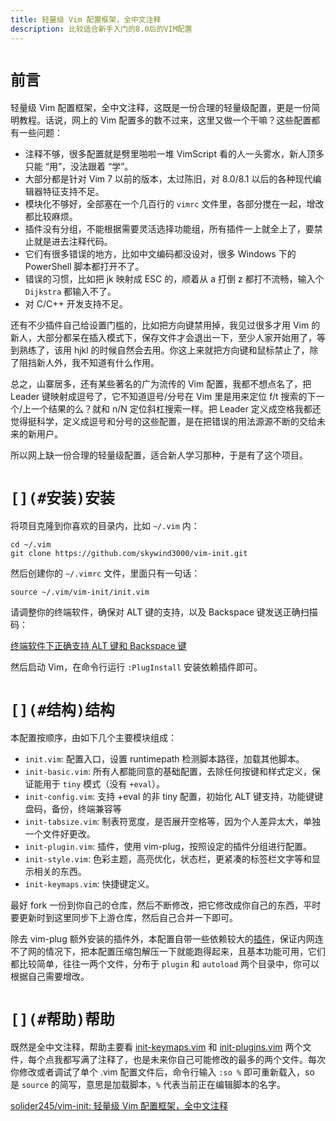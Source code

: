 ```yaml
---
title: 轻量级 Vim 配置框架，全中文注释
description: 比较适合新手入门的8.0后的VIM配置
---
```

# `前言`

轻量级 Vim 配置框架，全中文注释，这既是一份合理的轻量级配置，更是一份简明教程。话说，网上的 Vim 配置多的数不过来，这里又做一个干嘛？这些配置都有一些问题：

*   注释不够，很多配置就是劈里啪啦一堆 VimScript 看的人一头雾水，新人顶多只能 “用”，没法跟着 “学”。
*   大部分都是针对 Vim 7 以前的版本，太过陈旧，对 8.0/8.1 以后的各种现代编辑器特征支持不足。
*   模块化不够好，全部塞在一个几百行的 `vimrc` 文件里，各部分搅在一起，增改都比较麻烦。
*   插件没有分组，不能根据需要灵活选择功能组，所有插件一上就全上了，要禁止就是进去注释代码。
*   它们有很多错误的地方，比如中文编码都没设对，很多 Windows 下的 PowerShell 脚本都打开不了。
*   错误的习惯，比如把 jk 映射成 ESC 的，顺着从 a 打倒 z 都打不流畅，输入个 `Dijkstra` 都输入不了。
*   对 C/C++ 开发支持不足。

还有不少插件自己给设置门槛的，比如把方向键禁用掉，我见过很多才用 Vim 的新人，大部分都呆在插入模式下，保存文件才会退出一下，至少人家开始用了，等到熟练了，该用 hjkl 的时候自然会去用。你这上来就把方向键和鼠标禁止了，除了阻挡新人外，我不知道有什么作用。

总之，山寨居多，还有某些著名的广为流传的 Vim 配置，我都不想点名了，把 Leader 键映射成逗号了，它不知道逗号/分号在 Vim 里是用来定位 f/t 搜索的下一个/上一个结果的么？就和 n/N 定位斜杠搜索一样。把 Leader 定义成空格我都还觉得挺科学，定义成逗号和分号的这些配置，是在把错误的用法源源不断的交给未来的新用户。

所以网上缺一份合理的轻量级配置，适合新人学习那种，于是有了这个项目。

# `[](#安装)安装`

将项目克隆到你喜欢的目录内，比如 `~/.vim` 内：

```shell
cd ~/.vim
git clone https://github.com/skywind3000/vim-init.git
```

然后创建你的 `~/.vimrc` 文件，里面只有一句话：

```viml
source ~/.vim/vim-init/init.vim
```

请调整你的终端软件，确保对 ALT 键的支持，以及 Backspace 键发送正确扫描码：

[终端软件下正确支持 ALT 键和 Backspace 键](https://github.com/skywind3000/vim-init/wiki/Setup-terminals-to-support-ALT-and-Backspace-correctly)

然后启动 Vim，在命令行运行 `:PlugInstall` 安装依赖插件即可。

# `[](#结构)结构`

本配置按顺序，由如下几个主要模块组成：

*   `init.vim`: 配置入口，设置 runtimepath 检测脚本路径，加载其他脚本。
*   `init-basic.vim`: 所有人都能同意的基础配置，去除任何按键和样式定义，保证能用于 `tiny` 模式（没有 `+eval`）。
*   `init-config.vim`: 支持 +eval 的非 tiny 配置，初始化 ALT 键支持，功能键键盘码，备份，终端兼容等
*   `init-tabsize.vim`: 制表符宽度，是否展开空格等，因为个人差异太大，单独一个文件好更改。
*   `init-plugin.vim`: 插件，使用 vim\-plug，按照设定的插件分组进行配置。
*   `init-style.vim`: 色彩主题，高亮优化，状态栏，更紧凑的标签栏文字等和显示相关的东西。
*   `init-keymaps.vim`: 快捷键定义。

最好 fork 一份到你自己的仓库，然后不断修改，把它修改成你自己的东西，平时要更新时到这里同步下上游仓库，然后自己合并一下即可。

除去 vim\-plug 额外安装的插件外，本配置自带一些依赖较大的[插件](https://github.com/skywind3000/vim-init/wiki/Integrated-Plugins)，保证内网连不了网的情况下，把本配置压缩包解压一下就能跑得起来，且基本功能可用，它们都比较简单，往往一两个文件，分布于 `plugin` 和 `autoload` 两个目录中，你可以根据自己需要增改。

# `[](#帮助)帮助`

既然是全中文注释，帮助主要看 [init\-keymaps.vim](https://github.com/skywind3000/vim-init/blob/master/init/init-keymaps.vim) 和 [init\-plugins.vim](https://github.com/skywind3000/vim-init/blob/master/init/init-plugins.vim) 两个文件，每个点我都写满了注释了，也是未来你自己可能修改的最多的两个文件。每次你修改或者调试了单个 .vim 配置文件后，命令行输入 `:so %` 即可重新载入，so 是 `source` 的简写，意思是加载脚本，`%` 代表当前正在编辑脚本的名字。

[solider245/vim-init: 轻量级 Vim 配置框架，全中文注释](https://github.com/solider245/vim-init)